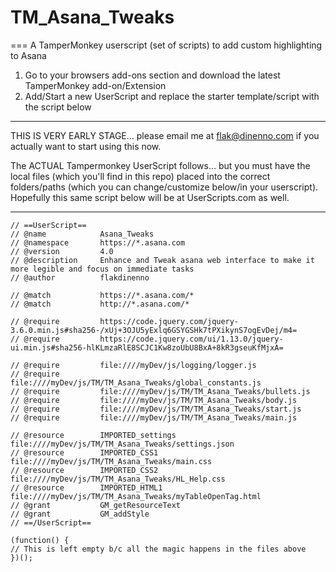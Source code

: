 # TM_Asana_Tweaks
===
A TamperMonkey userscript (set of scripts) to add custom highlighting to Asana

1. Go to your browsers add-ons section and download the latest 
   TamperMonkey add-on/Extension
1. Add/Start a new UserScript and replace the starter template/script 
   with the script below
   
************************************************************************
THIS IS VERY EARLY STAGE... please email me at flak@dinenno.com if you 
actually want to start using this now.

The ACTUAL Tampermonkey UserScript follows... but you must have the local 
files (which you'll find in this repo) placed into the correct folders/paths 
(which you can change/customize below/in your userscript).  Hopefully this 
same script below will be at UserScripts.com as well.
************************************************************************

    // ==UserScript==
    // @name         	Asana_Tweaks
    // @namespace    	https://*.asana.com
    // @version      	4.0
    // @description  	Enhance and Tweak asana web interface to make it more legible and focus on immediate tasks
    // @author       	flakdinenno
    
    // @match        	https://*.asana.com/*
    // @match        	http://*.asana.com/*

    // @require         https://code.jquery.com/jquery-3.6.0.min.js#sha256-/xUj+3OJU5yExlq6GSYGSHk7tPXikynS7ogEvDej/m4=
    // @require         https://code.jquery.com/ui/1.13.0/jquery-ui.min.js#sha256-hlKLmzaRlE8SCJC1Kw8zoUbU8BxA+8kR3gseuKfMjxA=

    // @require         file:////myDev/js/logging/logger.js
    // @require         file:////myDev/js/TM/TM_Asana_Tweaks/global_constants.js
    // @require         file:////myDev/js/TM/TM_Asana_Tweaks/bullets.js
    // @require         file:////myDev/js/TM/TM_Asana_Tweaks/body.js
    // @require         file:////myDev/js/TM/TM_Asana_Tweaks/start.js
    // @require         file:////myDev/js/TM/TM_Asana_Tweaks/main.js
    
    // @resource        IMPORTED_settings file:////myDev/js/TM/TM_Asana_Tweaks/settings.json
    // @resource        IMPORTED_CSS1 file:////myDev/js/TM/TM_Asana_Tweaks/main.css
    // @resource        IMPORTED_CSS2 file:////myDev/js/TM/TM_Asana_Tweaks/HL_Help.css
    // @resource        IMPORTED_HTML1 file:////myDev/js/TM/TM_Asana_Tweaks/myTableOpenTag.html
    // @grant      		GM_getResourceText
    // @grant      		GM_addStyle
    // ==/UserScript==
    
    (function() {
    // This is left empty b/c all the magic happens in the files above
    })();

